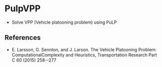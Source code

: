 # PulpVPP

- Solve VPP (Vehicle platooning problem) using PuLP


## References

- E. Larsson, G. Sennton, and J. Larson. The Vehicle Platooning Problem:  ComputationalComplexity and Heuristics, Transportation Research Part C 60 (2015) 258--277